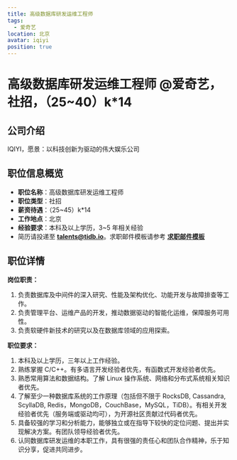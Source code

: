 ```yaml
---
title: 高级数据库研发运维工程师
tags:
  - 爱奇艺
location: 北京
avatar: iqiyi
position: true
---
```


# 高级数据库研发运维工程师 @爱奇艺，社招，（25~40）k\*14

## 公司介绍

IQIYI，愿景：以科技创新为驱动的伟大娱乐公司

## 职位信息概览

- **职位名称**：高级数据库研发运维工程师
- **职位类型**：社招
- **薪资待遇**：（25~45）k\*14
- **工作地点**：北京
- **经验要求**：本科及以上学历，3~5 年相关经验
- 简历请投递至 <a mailto="talents@tidb.io">**talents@tidb.io**</a>。求职邮件模板请参考 **[求职邮件模板](https://asktug.com/t/topic/62932)**

## 职位详情

**岗位职责：**

1. 负责数据库及中间件的深入研究、性能及架构优化、功能开发与故障排查等工作。
2. 负责管理平台、运维产品的开发，推动数据驱动的智能化运维，保障服务可用性。
3. 负责软硬件新技术的研究以及在数据库领域的应用探索。

**职位要求：**

1. 本科及以上学历，三年以上工作经验。
2. 熟练掌握 C/C++。有多语言开发经验者优先，有函数式开发经验者优先。
3. 熟悉常用算法和数据结构。了解 Linux 操作系统、网络和分布式系统相关知识者优先。
4. 了解至少一种数据库系统的工作原理（包括但不限于 RocksDB, Cassandra, ScyllaDB, Redis，MongoDB，CouchBase，MySQL，TiDB）。有相关开发经验者优先（服务端或驱动均可），为开源社区贡献过代码者优先。
5. 具备较强的学习和分析能力，能够独立或在指导下较快的定位问题、提出并实现解决方案。有团队领导经验者优先。
6. 认同数据库研发运维的本职工作，具有很强的责任心和团队合作精神，乐于知识分享，促进共同进步。
